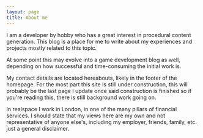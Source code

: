 ```yaml
---
layout: page
title: About me
---
```


I am a developer by hobby who has a great interest in procedural content generation. This blog is a place for me to write about my experiences and projects mostly related to this topic.

At some point this may evolve into a game development blog as well, depending on how successful and time-consuming the initial work is.

My contact details are located hereabouts, likely in the footer of the homepage. For the most part this site is still under construction, this will probably be the last page I update once said construction is finished so if you're reading this, there is still background work going on.

In realspace I work in London, in one of the many pillars of financial services. I should state that my views here are my own and not representative of anyone else's, including my employer, friends, family, etc. just a general disclaimer.


